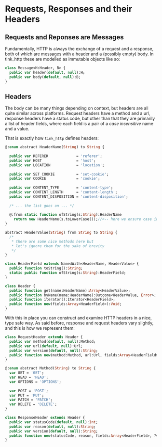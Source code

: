 # Requests, Responses and their Headers

## Requests and Reponses are Messages

Fundamentally, HTTP is always the exchange of a request and a response, both of which are messages with a header and a (possibly empty) body. In tink_http these are modelled as immutable objects like so:

```haxe
class Message<H:Header, B> {
  public var header(default, null):H;
  public var body(default, null):B;   
}
```

## Headers

The body can be many things depending on context, but headers are all quite similar across platforms. Request headers have a method and a url, response headers have a status code, but other than that they are primarily a list of header fields, where each field is a pair of a *case insensitive* name and a value.

That is exactly how `tink_http` defines headers:

```haxe
@:enum abstract HeaderName(String) to String {
  
  public var REFERER             = 'referer';
  public var HOST                = 'host';
  public var LOCATION            = 'location';
  
  public var SET_COOKIE          = 'set-cookie';
  public var COOKIE              = 'cookie';
  
  public var CONTENT_TYPE        = 'content-type';
  public var CONTENT_LENGTH      = 'content-length';
  public var CONTENT_DISPOSITION = 'content-disposition';
  
  /* ... the list goes on ... */  
  
  @:from static function ofString(s:String):HeaderName
    return new HeaderName(s.toLowerCase());//<-- here we ensure case insensitive header treatment
} 

abstract HeaderValue(String) from String to String {
  /*
   * there are some nice methods here but 
   * let's ignore them for the sake of brevity
   */
}

class HeaderField extends NamedWith<HeaderName, HeaderValue> {
  public function toString():String;    
  static public function ofString(s:String):HeaderField;
}

class Header {
  public function get(name:HeaderName):Array<HeaderValue>;
  public function byName(name:HeaderName):Outcome<HeaderValue, Error>;
  public function iterator():Iterator<HeaderField>;
  public function new(fields:Array<HeaderField>):Void;
}
```

With this in place you can construct and examine HTTP headers in a nice, type safe way. As said before, response and request headers vary slightly, and this is how we represent them:

```haxe
class RequestHeader extends Header {
  public var method(default, null):Method;
  public var url(default, null):Url;
  public var version(default, null):String;
  public function new(method:Method, url:Url, fields:Array<HeaderField>, ?version = '1.1'):Void;
}

@:enum abstract Method(String) to String {
  var GET = 'GET';
  var HEAD = 'HEAD';
  var OPTIONS = 'OPTIONS';
  
  var POST = 'POST';
  var PUT = 'PUT';
  var PATCH = 'PATCH';
  var DELETE = 'DELETE';
}

class ResponseHeader extends Header {
  public var statusCode(default, null):Int;
  public var reason(default, null):String;
  public var version(default, null):String;  
  public function new(statusCode, reason, fields:Array<HeaderField>, ?version = '1.1'):Void;
}
```